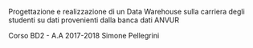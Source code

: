 Progettazione e realizzazione di un Data Warehouse sulla carriera degli studenti su dati provenienti dalla banca dati ANVUR

Corso BD2 - A.A 2017-2018
Simone Pellegrini

